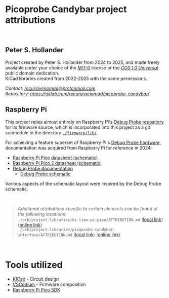 # Picoprobe Candybar project attributions

&nbsp;






## Peter S. Hollander

Project created by Peter S. Hollander from 2024 to 2025, and made freely available under your choice of the [*MIT-0*](./LICENSE.txt) license or the [*CC0 1.0 Universal*][URL-CC0] public domain dedication.  
KiCad libraries created from 2022-2025 with the same permissions.

*Contact: <recursivenomad@protonmail.com>*  
*Repository: <https://gitlab.com/recursivenomad/picoprobe-candybar/>*



## Raspberry Pi

This project relies almost entirely on Raspberry Pi's [Debug Probe repository][URL-Debug-Probe] for its firmware source, which is incorporated into this project as a git submodule in the directory [`./firmware/lib/`](./firmware/lib/).

For achieving a feature superset of Raspberry Pi's [Debug Probe hardware][URL-Debug-Probe-Brief], documentation was acquired from Raspberry Pi for reference in 2024:

- [Raspberry Pi Pico datasheet (schematic)][URL-Pico-Schematic]
- [Raspberry Pi Pico 2 datasheet (schematic)][URL-Pico-2-Schematic]
- [Debug Probe documentation][URL-Debug-Probe-Docs]
  - [Debug Probe schematic][URL-Debug-Probe-Schematic]

Various aspects of the schematic layout were inspired by the Debug Probe schematic.

&nbsp;






> *Additional attributions specific to certain elements can be found at the following locations:*  
> `./pcb/project-libraries/ki-lime-pi-pico/ATTRIBUTION.md` ([local link](./pcb/project-libraries/ki-lime-pi-pico/ATTRIBUTION.md)) ([online link](https://github.com/recursivenomad/ki-lime-pi-to-go/blob/main/ATTRIBUTION.md))  
> `./pcb/project-libraries/picoprobe-candybar-interface/ATTRIBUTION.md` ([local link](./pcb/project-libraries/picoprobe-candybar-interface/ATTRIBUTION.md)) ([online link](https://gitlab.com/recursivenomad/picoprobe-candybar-interface/-/blob/main/ATTRIBUTION.md))

&nbsp;






# Tools utilized

- [KiCad][URL-KiCad] - Circuit design
- [VSCodium][URL-VSCodium] - Firmware composition
- [Raspberry Pi Pico SDK][URL-Pico-SDK]






[URL-MIT-0]: <https://opensource.org/license/mit-0/>
[URL-CC0]: <https://creativecommons.org/publicdomain/zero/1.0/>

[URL-Debug-Probe]: <https://github.com/raspberrypi/debugprobe/>
[URL-Debug-Probe-Brief]: <https://datasheets.raspberrypi.com/debug/raspberry-pi-debug-probe-product-brief.pdf>
[URL-Debug-Probe-Docs]: <https://www.raspberrypi.com/documentation/microcontrollers/debug-probe.html>
[URL-Debug-Probe-Schematic]: <https://datasheets.raspberrypi.com/debug/raspberry-pi-debug-probe-schematics.pdf>
[URL-Pico-Schematic]: <https://datasheets.raspberrypi.com/pico/pico-datasheet.pdf#pico-schematic>
[URL-Pico-2-Schematic]: <https://datasheets.raspberrypi.com/pico/pico-2-datasheet.pdf#schematic>

[URL-KiCad]: <https://www.kicad.org/>
[URL-VSCodium]: <https://vscodium.com/>
[URL-Pico-SDK]: <https://github.com/raspberrypi/pico-sdk>
